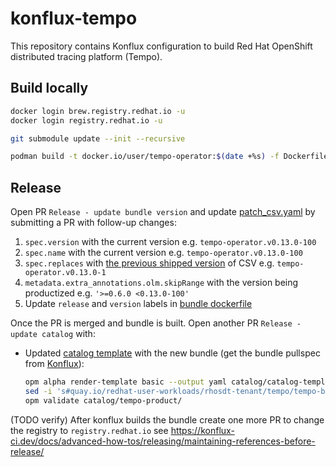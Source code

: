 # konflux-tempo

This repository contains Konflux configuration to build Red Hat OpenShift distributed tracing platform (Tempo).

## Build locally

```bash
docker login brew.registry.redhat.io -u
docker login registry.redhat.io -u

git submodule update --init --recursive

podman build -t docker.io/user/tempo-operator:$(date +%s) -f Dockerfile.operator
```

## Release

Open PR `Release - update bundle version` and update [patch_csv.yaml](./bundle-patch/patch_csv.yaml) by submitting a PR with follow-up changes:
1. `spec.version` with the current version e.g. `tempo-operator.v0.13.0-100`
1. `spec.name` with the current version e.g. `tempo-operator.v0.13.0-100`
1. `spec.replaces` with [the previous shipped version](https://catalog.redhat.com/software/containers/rhosdt/opentelemetry-operator-bundle/615618406feffc5384e84400) of CSV e.g. `tempo-operator.v0.13.0-1`
1. `metadata.extra_annotations.olm.skipRange` with the version being productized e.g. `'>=0.6.0 <0.13.0-100'`
1. Update `release` and `version` labels in [bundle dockerfile](./Dockerfile.bundle)

Once the PR is merged and bundle is built. Open another PR `Release - update catalog` with:
* Updated [catalog template](./catalog/catalog-template.json) with the new bundle (get the bundle pullspec from [Konflux](https://console.redhat.com/application-pipeline/workspaces/rhosdt/applications/otel/components/tempo-bundle)):
   ```bash
   opm alpha render-template basic --output yaml catalog/catalog-template.yaml > catalog/tempo-product/catalog.yaml && \
   sed -i 's#quay.io/redhat-user-workloads/rhosdt-tenant/tempo/tempo-bundle#registry.redhat.io/rhosdt/tempo-operator-bundle#g' catalog/tempo-product/catalog.yaml  && \
   opm validate catalog/tempo-product/
   ```

(TODO verify) After konflux builds the bundle create one more PR to change the registry to `registry.redhat.io` see https://konflux-ci.dev/docs/advanced-how-tos/releasing/maintaining-references-before-release/
